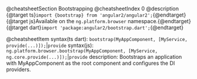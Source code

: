 @cheatsheetSection
Bootstrapping
@cheatsheetIndex 0
@description
{@target ts}`import {bootstrap} from 'angular2/angular2';`{@endtarget}
{@target js}Available on the `ng.platform.browser` namespace.{@endtarget}
{@target dart}`import 'package:angular2/bootstrap.dart';`{@endtarget}

@cheatsheetItem
syntax(ts dart):
`bootstrap​(MyAppComponent, [MyService, provide(...)]);`|`provide`
syntax(js):
`ng.platform.browser.bootstrap(MyAppComponent,
  [MyService, ng.core.provide(...)]);`|`provide`
description:
Bootstraps an application with MyAppComponent as the root component and configures the DI providers.
